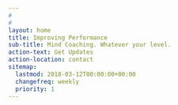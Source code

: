 ```yaml
---
#
#
layout: home
title: Improving Performance
sub-title: Mind Coaching. Whatever your level.
action-text: Get Updates
action-location: contact
sitemap:
  lastmod: 2018-03-12T00:00:00+00:00
  changefreq: weekly
  priority: 1
---
```




